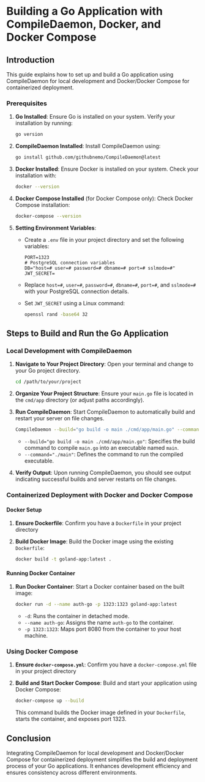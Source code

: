# Building a Go Application with CompileDaemon, Docker, and Docker Compose

## Introduction

This guide explains how to set up and build a Go application using CompileDaemon for local development and Docker/Docker Compose for containerized deployment.

### Prerequisites

1. **Go Installed**: Ensure Go is installed on your system. Verify your installation by running:
    ```sh
    go version
    ```

2. **CompileDaemon Installed**: Install CompileDaemon using:
    ```sh
    go install github.com/githubnemo/CompileDaemon@latest
    ```

3. **Docker Installed**: Ensure Docker is installed on your system. Check your installation with:
    ```sh
    docker --version
    ```

4. **Docker Compose Installed** (for Docker Compose only): Check Docker Compose installation:
    ```sh
    docker-compose --version
    ```

5. **Setting Environment Variables**:
    - Create a `.env` file in your project directory and set the following variables:
      ```dotenv
      PORT=1323
      # PostgreSQL connection variables
      DB="host=# user=# password=# dbname=# port=# sslmode=#"
      JWT_SECRET=
      ```

    - Replace `host=#`, `user=#`, `password=#`, `dbname=#`, `port=#`, and `sslmode=#` with your PostgreSQL connection details.

    - Set `JWT_SECRET` using a Linux command:
      ```sh
      openssl rand -base64 32
      ```

## Steps to Build and Run the Go Application

### Local Development with CompileDaemon

1. **Navigate to Your Project Directory**: Open your terminal and change to your Go project directory.
    ```sh
    cd /path/to/your/project
    ```

2. **Organize Your Project Structure**:
    Ensure your `main.go` file is located in the `cmd/app` directory (or adjust paths accordingly).

3. **Run CompileDaemon**:
    Start CompileDaemon to automatically build and restart your server on file changes.
    ```sh
    CompileDaemon --build="go build -o main ./cmd/app/main.go" --command="./main"
    ```

    - `--build="go build -o main ./cmd/app/main.go"`: Specifies the build command to compile `main.go` into an executable named `main`.
    - `--command="./main"`: Defines the command to run the compiled executable.

4. **Verify Output**:
    Upon running CompileDaemon, you should see output indicating successful builds and server restarts on file changes.

### Containerized Deployment with Docker and Docker Compose

#### Docker Setup

1. **Ensure Dockerfile**:
    Confirm you have a `Dockerfile` in your project directory 

2. **Build Docker Image**:
    Build the Docker image using the existing `Dockerfile`:
    ```sh
    docker build -t goland-app:latest .
    ```

#### Running Docker Container

1. **Run Docker Container**:
    Start a Docker container based on the built image:
    ```sh
    docker run -d --name auth-go -p 1323:1323 goland-app:latest
    ```

    - `-d`: Runs the container in detached mode.
    - `--name auth-go`: Assigns the name `auth-go` to the container.
    - `-p 1323:1323`: Maps port 8080 from the container to your host machine.

### Using Docker Compose

1. **Ensure `docker-compose.yml`**:
    Confirm you have a `docker-compose.yml` file in your project directory 

2. **Build and Start Docker Compose**:
    Build and start your application using Docker Compose:
    ```sh
    docker-compose up --build
    ```

    This command builds the Docker image defined in your `Dockerfile`, starts the container, and exposes port 1323.

## Conclusion

Integrating CompileDaemon for local development and Docker/Docker Compose for containerized deployment simplifies the build and deployment process of your Go applications. It enhances development efficiency and ensures consistency across different environments.
